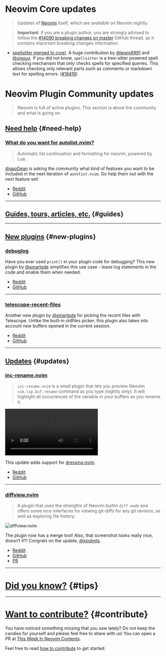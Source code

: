 # Neovim Core updates

> Updates of [Neovim](https://neovim.org) itself, which are available on Neovim nightly.

> **Important**: if you are a plugin author, you are strongly advised to follow the
> [#14090 breaking changes on master](https://github.com/neovim/neovim/issues/14090) GitHub thread, as it contains
> important breaking changes information.

- [spellsitter merged to core!](https://www.reddit.com/r/neovim/comments/x7k7r7/spellsitter_merged_to_neovim_core/). A
  huge contribution by [@lewis6991] and [@vigoux]. If you did not know, `spellsitter` is a tree-sitter powered spell
  checking mechanism that only checks spells for specified queries. This allows checking only relevant parts such as
  comments or markdown text for spelling errors. ([#19419](https://github.com/neovim/neovim/pull/19419))

# Neovim Plugin Community updates

> Neovim is full of active plugins. This section is about the community and what is going on.

## [Need help](#need-help) {#need-help}

<h3 id="help-autolist.nvim">
  <a href="#help-autolist.nvim">
    <span class="icon-text">
      <span class="icon">
        <i class="fa-solid fa-handshake-angle"></i>
      </span>
      <span>What do you want for autolist.nvim?</span>
    </span>
  </a>
</h3>

> Automatic list continuation and formatting for neovim, powered by Lua.

[@gaoDean] is asking the community what kind of features you want to be included in the next iteration of
`autolist.nvim`. Go help them out with the next feature set!

- [Reddit](https://www.reddit.com/r/neovim/comments/x8tvu1/what_do_you_want_for_autolistnvim/)
- [GitHub](https://github.com/gaoDean/autolist.nvim)

---

## [Guides, tours, articles, etc.](#guides) {#guides}

---

## [New plugins](#new-plugins) {#new-plugins}

<h3 id="new-debulog">
  <a href="#new-debulog">
    <span class="icon-text">
      <span class="icon">
        <i class="fa-solid fa-book"></i>
      </span>
      <span>debuglog</span>
    </span>
  </a>
</h3>

Have you ever used `print()` in your plugin code for debugging? This new plugin by [@smartpde] simplifies this use
case - leave log statements in the code and enable them when needed.

- [Reddit](https://www.reddit.com/r/neovim/comments/x78014/debuglog_for_plugin_developers/)
- [GitHub](https://github.com/smartpde/debuglog)

---

<h3 id="new-telescope-recent-files">
  <a href="#new-telescope-recent-files">
    <span class="icon-text">
      <span class="icon">
        <i class="fa-solid fa-book"></i>
      </span>
      <span>telescope-recent-files</span>
    </span>
  </a>
</h3>

Another new plugin by [@smartpde] for picking the recent files with Telescope. Unlike the built-in
oldfiles picker, this plugin also takes into account new buffers opened in the current session.

- [Reddit](https://www.reddit.com/r/neovim/comments/wzp90t/telescope_extension_for_recent_files/)
- [GitHub](https://github.com/smartpde/telescope-recent-files)

---

## [Updates](#updates) {#updates}

<h3 id="update-inc-rename.nvim">
  <a href="#update-inc-rename.nvim">
    <span class="icon-text">
      <span class="icon">
        <i class="fa-solid fa-book"></i>
      </span>
      <span>inc-rename.nvim</span>
    </span>
  </a>
</h3>

> `inc-rename.nvim` is a small plugin that lets you preview Neovim `vim.lsp.buf.rename` command as you type (nightly
> only). It will highlight all occurrences of the variable in your buffers as you rename it.

<video controls>
  <source
    src="https://user-images.githubusercontent.com/40792180/171936247-9a4af4f8-fcc6-4c0c-a230-5d65339cd29c.mp4"
  >
</video>

This update adds support for [dressing.nvim](https://github.com/stevearc/dressing.nvim).

- [Reddit](https://www.reddit.com/r/neovim/comments/x8fm48/increnamenvim_now_supports_dressingnvim/)
- [GitHub](https://github.com/smjonas/inc-rename.nvim)

---

<h3 id="update-diffview.nvim">
  <a href="#update-diffview.nvim">
    <span class="icon-text">
      <span class="icon">
        <i class="fa-solid fa-book"></i>
      </span>
      <span>diffview.nvim</span>
    </span>
  </a>
</h3>

> A plugin that uses the strengths of Neovim builtin `diff-mode` and offers some nice interfaces for viewing git-diffs
> for any git revision, as well as exploring file history.

![diffview.nvim](https://user-images.githubusercontent.com/2786478/188286293-13bbf0ab-3595-425d-ba4a-12f514c17eb6.png)

The plugin now has a merge tool! Also, that screenshot looks really nice, doesn’t it?! Congrats on the update,
[@sindrets].

- [Reddit](https://www.reddit.com/r/neovim/comments/x7iw4m/update_diffviewnvim_now_has_a_merge_tool/)
- [GitHub](https://github.com/sindrets/diffview.nvim)
- [PR](https://github.com/sindrets/diffview.nvim/pull/205)

---

# [Did you know?](#tips) {#tips}

---

# [Want to contribute?](#contribute) {#contribute}

You have noticed something missing that you saw lately? Do not keep the candies for yourself and please feel free to
share with us! You can open a PR at [This Week In Neovim Contents](https://github.com/phaazon/this-week-in-neovim-contents).

Feel free to read [how to contribute](https://github.com/phaazon/this-week-in-neovim-contents#how-to-contribute)
to get started.

[@smartpde]: https://github.com/smartpde
[@gaoDean]: https://github.com/gaoDean
[@lewis6991]: https://github.com/lewis6991
[@vigoux]: https://github.com/vigoux
[@sindrets]: https://github.com/sindrets
